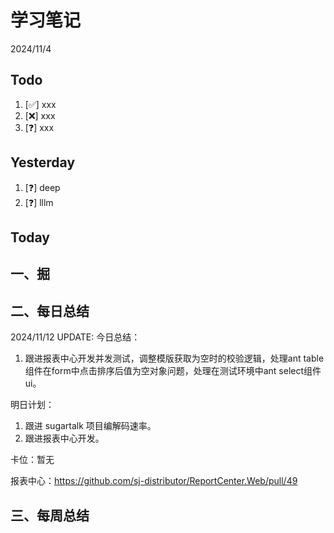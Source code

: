 # 学习笔记

2024/11/4

## Todo

1. [✅] xxx
2. [❌] xxx
3. [❓] xxx

## Yesterday

1. [❓] deep
2. [❓] lllm

## Today

## 一、掘

## 二、每日总结

2024/11/12 UPDATE:
今日总结：

1. 跟进报表中心开发并发测试，调整模版获取为空时的校验逻辑，处理ant table组件在form中点击排序后值为空对象问题，处理在测试环境中ant select组件ui。

   

明日计划：

1. 跟进 sugartalk 项目编解码速率。
2. 跟进报表中心开发。



卡位：暂无

报表中心：https://github.com/sj-distributor/ReportCenter.Web/pull/49



## 三、每周总结